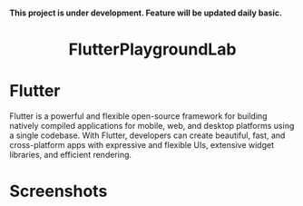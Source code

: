 <h4 >This project is under development. Feature will be updated daily basic.</h4>
<h1 align="center">FlutterPlaygroundLab</h1>


# Flutter
Flutter is a powerful and flexible open-source framework for building natively compiled applications for mobile, web, and desktop platforms using a single codebase. With Flutter, developers can create beautiful, fast, and cross-platform apps with expressive and flexible UIs, extensive widget libraries, and efficient rendering.

# Screenshots